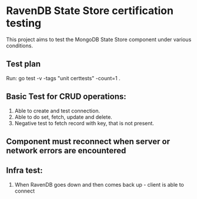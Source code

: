 # RavenDB State Store certification testing

This project aims to test the MongoDB State Store component under various conditions.

## Test plan
Run:
go test -v -tags "unit certtests" -count=1 .

## Basic Test for CRUD operations:
1. Able to create and test connection.
2. Able to do set, fetch, update and delete.
3. Negative test to fetch record with key, that is not present.

## Component must reconnect when server or network errors are encountered

## Infra test:
1. When RavenDB goes down and then comes back up - client is able to connect
